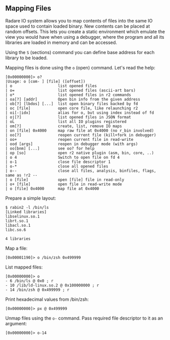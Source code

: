 ## Mapping Files

Radare IO system allows you to map contents of files into the same IO space used to contain loaded binary. New contents can be placed at random offsets. This lets you create a static environment which emulate
the view you would have when using a debugger, where the program and all its libraries are loaded in memory and can be accessed.

Using the `S` (sections) command you can define base address for each library to be loaded.

Mapping files is done using the `o` (open) command. Let's read the help:

    [0x00000000]> o?
    |Usage: o [com- ] [file] ([offset])
    | o                    list opened files
    | o=                   list opened files (ascii-art bars)
    | o*                   list opened files in r2 commands
    | oa[?] [addr]         Open bin info from the given address
    | ob[?] [lbdos] [...]  list open binary files backed by fd
    | oc [file]            open core file, like relaunching r2
    | oi[-|idx]            alias for o, but using index instead of fd
    | oj[?]                list opened files in JSON format
    | oL                   list all IO plugins registered
    | om[?]                create, list, remove IO maps
    | on [file] 0x4000     map raw file at 0x4000 (no r_bin involved)
    | oo[?]                reopen current file (kill+fork in debugger)
    | oo+                  reopen current file in read-write
    | ood [args]           reopen in debugger mode (with args)
    | oo[bnm] [...]        see oo? for help
    | op [so]              open r2 native plugin (asm, bin, core, ..)
    | o 4                  Switch to open file on fd 4
    | o-1                  close file descriptor 1
    | o-*                  close all opened files
    | o--                  close all files, analysis, binfiles, flags, same as !r2 --
    | o [file]             open [file] file in read-only
    | o+ [file]            open file in read-write mode
    | o [file] 0x4000      map file at 0x4000

Prepare a simple layout:

    $ rabin2 -l /bin/ls
    [Linked libraries]
    libselinux.so.1
    librt.so.1
    libacl.so.1
    libc.so.6

    4 libraries

Map a file:

    [0x00001190]> o /bin/zsh 0x499999

List mapped files:

    [0x00000000]> o
    - 6 /bin/ls @ 0x0 ; r
    - 10 /lib/ld-linux.so.2 @ 0x100000000 ; r
    - 14 /bin/zsh @ 0x499999 ; r


Print hexadecimal values from /bin/zsh:

    [0x00000000]> px @ 0x499999


Unmap files using the `o-` command. Pass required file descriptor to it as an argument:

    [0x00000000]> o-14
